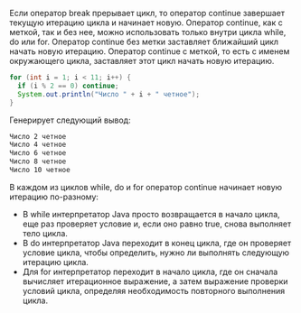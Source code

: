 Если оператор break прерывает цикл, то оператор continue завершает текущую итерацию цикла и начинает новую. Оператор continue, как с меткой, так и без нее, можно использовать только внутри цикла while, do или for. Оператор continue без метки заставляет ближайший цикл начать новую итерацию. Оператор continue с меткой, то есть с именем окружающего цикла, заставляет этот цикл начать новую итерацию.
```java
for (int i = 1; i < 11; i++) {
  if (i % 2 == 0) continue;
  System.out.println("Число " + i + " четное");
}
```
Генерирует следующий вывод:

```txt
Число 2 четное
Число 4 четное
Число 6 четное
Число 8 четное
Число 10 четное
```

В каждом из циклов while, do и for оператор continue начинает новую итерацию по-разному:

- В while интерпретатор Java просто возвращается в начало цикла, еще раз проверяет условие и, если оно равно true, снова выполняет тело цикла.
- В do интерпретатор Java переходит в конец цикла, где он проверяет условие цикла, чтобы определить, нужно ли выполнять следующую итерацию цикла.
- Для for интерпретатор переходит в начало цикла, где он сначала вычисляет итерационное выражение, а затем выражение проверки условий цикла, определяя необходимость повторного выполнения цикла.
